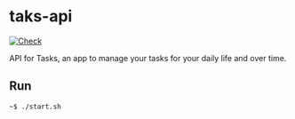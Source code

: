 # taks-api

[![Check](https://github.com/MrOggy85/tasks-api/actions/workflows/check.yml/badge.svg)](https://github.com/MrOggy85/tasks-api/actions/workflows/check.yml)

API for Tasks, an app to manage your tasks for your daily life and over time.

## Run

```sh
~$ ./start.sh
```
